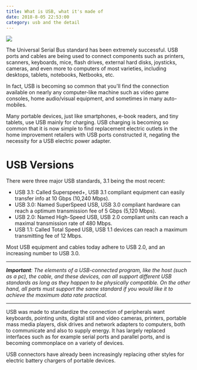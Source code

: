 ```yaml
---
title: What is USB, what it's made of
date: 2018-8-05 22:53:00
category: usb and the detail
---
```


![](/img/1.jpg)

The Universal Serial Bus standard has been extremely successful. USB ports and cables are being used to connect components such as printers, scanners, keyboards, mice, flash drives, external hard disks, joysticks, cameras, and even more to computers of most varieties, including desktops, tablets, notebooks, Netbooks, etc.

<!-- more -->

In fact, USB is becoming so common that you'll find the connection available on nearly any computer-like machine such as video game consoles, home audio/visual equipment, and sometimes in many auto-mobiles.

Many portable devices, just like smartphones, e-book readers, and tiny tablets, use USB mainly for charging. USB charging is becoming so common that it is now simple to find replacement electric outlets in the home improvement retailers with USB ports constructed it, negating the necessity for a USB electric power adapter.

# USB Versions

There were three major USB standards, 3.1 being the most recent:
- USB 3.1: Called Superspeed+, USB 3.1 compliant equipment can easily transfer info at 10 Gbps (10,240 Mbps).
- USB 3.0: Named SuperSpeed USB, USB 3.0 compliant hardware can reach a optimum transmission fee of 5 Gbps (5,120 Mbps).
- USB 2.0: Named High-Speed USB, USB 2.0 compliant units can reach a maximal transmission rate of 480 Mbps.
- USB 1.1: Called Total Speed USB, USB 1.1 devices can reach a maximum transmitting fee of 12 Mbps.

Most USB equipment and cables today adhere to USB 2.0, and an increasing number to USB 3.0.

----

*__Important__: The elements of a USB-connected program, like the host (such as a pc), the cable, and these devices, can all support different USB standards as long as they happen to be physically compatible. On the other hand, all parts must support the same standard if you would like it to achieve the maximum data rate practical.*

----

USB was made to standardize the connection of peripherals want keyboards, pointing units, digital still and video cameras, printers, portable mass media players, disk drives and network adapters to computers, both to communicate and also to supply energy. It has largely replaced interfaces such as for example serial ports and parallel ports, and is becoming commonplace on a variety of devices.

USB connectors have already been increasingly replacing other styles for electric battery chargers of portable devices.
